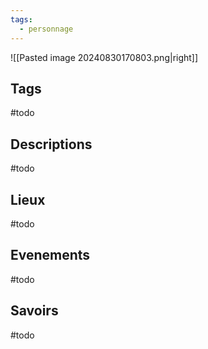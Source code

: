 ```yaml
---
tags:
  - personnage
---
```

![[Pasted image 20240830170803.png|right]]  
## Tags
#todo 

## Descriptions
#todo 

## Lieux
#todo 

## Evenements
#todo 

## Savoirs
#todo 

